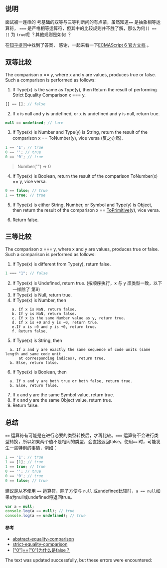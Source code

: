 ## 说明

面试被一连串的 考基础的双等与三等判断问的有点蒙，虽然知道`==` 是抽象相等运算符， `===` 是严格相等运算符，但其中的比较规则并不胜了解，那么为何`[] == []` 为 `true`呢 ？其他规则是如何 ？

在[知乎提问](https://www.zhihu.com/question/42328292)中找到了答案， 感谢，一起来看一下[ECMAScript 6 官方文档](http://www.ecma-international.org/ecma-262/6.0/) 。

## 双等比较

The comparison x == y, where x and y are values, produces true or false. Such a comparison is performed as follows:

1.  If Type(x) is the same as Type(y), then Return the result of performing Strict Equality Comparison x === y.

```js
[] == []; // false
```

2.  If x is null and y is undefined, or x is undefined and y is null, return true.

```js
null == undefined; // ture
```

3.  If Type(x) is Number and Type(y) is String, return the result of the comparison x == ToNumber(y), vice versa (反之亦然).

```js
1 == '1'; // true
0 == ''; // true 
0 == '0'; // true
```

> Number("") => 0

4.  If Type(x) is Boolean, return the result of the comparison ToNumber(x) == y, vice versa.

```js
0 == false; // true
1 == true; // true
```

5.  If Type(x) is either String, Number, or Symbol and Type(y) is Object, then return the result of the comparison x == [ToPrimitive](http://www.ecma-international.org/ecma-262/6.0/#sec-toprimitive)(y), vice versa.
    
6.  Return false.
    

## 三等比较

The comparison x === y, where x and y are values, produces true or false. Such a comparison is performed as follows:

1.  If Type(x) is different from Type(y), return false.

```js
1 === "1"; // false
```

2.  If Type(x) is Undefined, return true. (按顺序执行，x 与 y 须类型一致，以下一样除了 第9)
3.  If Type(x) is Null, return true.
4.  If Type(x) is Number, then

```shell
   a. If x is NaN, return false.
   b. If y is NaN, return false.
   c. If x is the same Number value as y, return true.
   d. If x is +0 and y is −0, return true.
   e.If x is −0 and y is +0, return true.
   f. Return false.
```

5.  If Type(x) is String, then

```shell
  a. If x and y are exactly the same sequence of code units (same length and same code unit
      at corresponding indices), return true.
  b. Else, return false.
```

6.  If Type(x) is Boolean, then

```shell
  a. If x and y are both true or both false, return true.
  b. Else, return false.
```

7.  If x and y are the same Symbol value, return true.
8.  If x and y are the same Object value, return true.
9.  Return false.

## 总结

`==` 运算符有可能是在进行必要的类型转换后，才再比较。`===` 运算符不会进行类型转换，所以如果两个值不是相同的类型，会直接返回false。使用`==` 时，可能发生一些特别的事情，例如：

```js
1 == '1'; // true
1 == [1]; // true
1 == true; // true
0 == ''; // true
0 == '0'; // true
0 == false; // true
```

建议是从不使用 `==` 运算符，除了方便与 `null` 或undefined比较时，`a == null`如果a为null或undefined将返回true。

```js
var a = null;
console.log(a == null); // true
console.log(a == undefined); // true
```

#### 参考

-   [abstract-equality-comparison](http://www.ecma-international.org/ecma-262/6.0/#sec-abstract-equality-comparison)
-   [strict-equality-comparison](http://www.ecma-international.org/ecma-262/6.0/#sec-strict-equality-comparison)
-   [\["0"\]==\["0"\]为什么是false？](https://www.zhihu.com/question/42328292)

The text was updated successfully, but these errors were encountered: